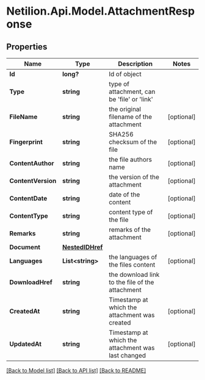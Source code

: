 # Netilion.Api.Model.AttachmentResponse
## Properties

Name | Type | Description | Notes
------------ | ------------- | ------------- | -------------
**Id** | **long?** | Id of object | 
**Type** | **string** | type of attachment, can be &#x27;file&#x27; or &#x27;link&#x27; | 
**FileName** | **string** | the original filename of the attachment | [optional] 
**Fingerprint** | **string** | SHA256 checksum of the file | [optional] 
**ContentAuthor** | **string** | the file authors name | [optional] 
**ContentVersion** | **string** | the version of the attachment | [optional] 
**ContentDate** | **string** | date of the content | [optional] 
**ContentType** | **string** | content type of the file | [optional] 
**Remarks** | **string** | remarks of the attachment | [optional] 
**Document** | [**NestedIDHref**](NestedIDHref.md) |  | 
**Languages** | **List&lt;string&gt;** | the languages of the files content | [optional] 
**DownloadHref** | **string** | the download link to the file of the attachment | 
**CreatedAt** | **string** | Timestamp at which the attachment was created | [optional] 
**UpdatedAt** | **string** | Timestamp at which the attachment was last changed | [optional] 

[[Back to Model list]](../README.md#documentation-for-models) [[Back to API list]](../README.md#documentation-for-api-endpoints) [[Back to README]](../README.md)

